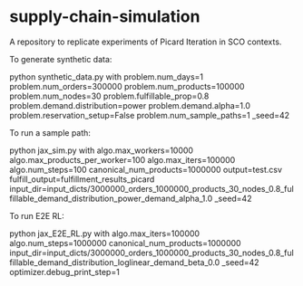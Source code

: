 # supply-chain-simulation
A repository to replicate experiments of Picard Iteration in SCO contexts.

To generate synthetic data:

python synthetic_data.py with problem.num_days=1 problem.num_orders=300000 problem.num_products=100000 problem.num_nodes=30 problem.fulfillable_prop=0.8 problem.demand.distribution=power problem.demand.alpha=1.0 problem.reservation_setup=False problem.num_sample_paths=1 _seed=42

To run a sample path:

python jax_sim.py with algo.max_workers=10000 algo.max_products_per_worker=100 algo.max_iters=100000 algo.num_steps=100 canonical_num_products=1000000 output=test.csv fulfill_output=fulfillment_results_picard input_dir=input_dicts/3000000_orders_1000000_products_30_nodes_0.8_fulfillable_demand_distribution_power_demand_alpha_1.0 _seed=42

To run E2E RL:

python jax_E2E_RL.py with algo.max_iters=100000 algo.num_steps=1000000 canonical_num_products=1000000 input_dir=input_dicts/3000000_orders_1000000_products_30_nodes_0.8_fulfillable_demand_distribution_loglinear_demand_beta_0.0 _seed=42 optimizer.debug_print_step=1
